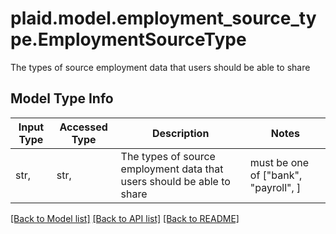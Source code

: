 # plaid.model.employment_source_type.EmploymentSourceType

The types of source employment data that users should be able to share

## Model Type Info
Input Type | Accessed Type | Description | Notes
------------ | ------------- | ------------- | -------------
str,  | str,  | The types of source employment data that users should be able to share | must be one of ["bank", "payroll", ] 

[[Back to Model list]](../../README.md#documentation-for-models) [[Back to API list]](../../README.md#documentation-for-api-endpoints) [[Back to README]](../../README.md)


